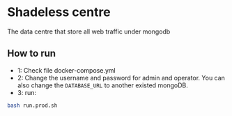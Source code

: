 # Shadeless centre

The data centre that store all web traffic under mongodb

## How to run

- 1: Check file docker-compose.yml
- 2: Change the username and password for admin and operator. You can also change the `DATABASE_URL` to another existed mongoDB.
- 3: run:

```sh
bash run.prod.sh
```
